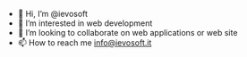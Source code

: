 - 👋 Hi, I’m @ievosoft
- 👀 I’m interested in web development
- 💞️ I’m looking to collaborate on web applications or web site
- 📫 How to reach me info@ievosoft.it


